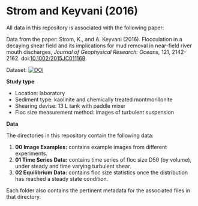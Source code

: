#  Strom and Keyvani (2016)

All data in this repository is associated with the following paper:

Data from the paper: Strom, K., and A. Keyvani (2016). Flocculation in a decaying shear field and its implications for mud removal in near-field river mouth discharges, *Journal of Geophysical Research: Oceans,* 121, 2142-2162. doi:[10.1002/2015JC011169](http://dx.doi.org/10.1002/2015JC011169).

Dataset: [![DOI](https://zenodo.org/badge/399902261.svg)](https://zenodo.org/badge/latestdoi/399902261)

__Study type__
- Location: laboratory
- Sediment type: kaolinite and chemically treated montmorillonite
- Shearing devise: 13 L tank with paddle mixer
- Floc size measurement method: images of turbulent suspension

__Data__

The directories in this repository contain the following data:
1. __00 Image Examples:__ contains example images from different experiments.
2. __01 Time Series Data:__ contains time series of floc size D50 (by volume), under steady and time varying turbulent shear.
3. __02 Equilibrium Data:__ contains floc size statistics once the distribution has reached a steady state condition.

Each folder also contains the pertinent metadata for the associated files in that directory.
